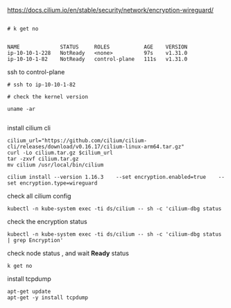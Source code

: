 https://docs.cilium.io/en/stable/security/network/encryption-wireguard/

``` 

# k get no


NAME             STATUS     ROLES           AGE    VERSION
ip-10-10-1-228   NotReady   <none>          97s    v1.31.0
ip-10-10-1-82    NotReady   control-plane   111s   v1.31.0

```
ssh to control-plane
``` 
# ssh to ip-10-10-1-82
``` 

```
# check the kernel version

uname -ar


```

install cilium cli
``` 
cilium_url="https://github.com/cilium/cilium-cli/releases/download/v0.16.17/cilium-linux-arm64.tar.gz"
curl -Lo cilium.tar.gz $cilium_url
tar -zxvf cilium.tar.gz
mv cilium /usr/local/bin/cilium
```

``` 
cilium install --version 1.16.3    --set encryption.enabled=true    --set encryption.type=wireguard
```

check all cilium config
```
kubectl -n kube-system exec -ti ds/cilium -- sh -c 'cilium-dbg status
```


check the encryption status
``` 
kubectl -n kube-system exec -ti ds/cilium -- sh -c 'cilium-dbg status | grep Encryption'
```

check node status  , and wait **Ready** status
```
k get no 
```


install tcpdump
```
apt-get update
apt-get -y install tcpdump

``` 